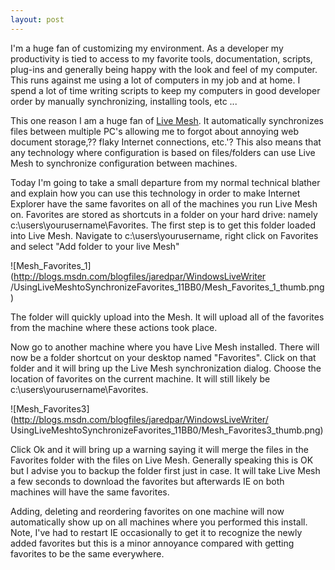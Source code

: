 ```yaml
---
layout: post
---
```

I'm a huge fan of customizing my environment. As a developer my productivity
is tied to access to my favorite tools, documentation, scripts, plug-ins and
generally being happy with the look and feel of my computer. This runs
against me using a lot of computers in my job and at home. I spend a lot of
time writing scripts to keep my computers in good developer order by manually
synchronizing, installing tools, etc ...

This one reason I am a huge fan of [Live Mesh](http://www.mesh.com/). It
automatically synchronizes files between multiple PC's allowing me to forgot
about annoying web document storage,?? flaky Internet connections, etc.'? This
also means that any technology where configuration is based on files/folders
can use Live Mesh to synchronize configuration between machines.

Today I'm going to take a small departure from my normal technical blather and
explain how you can use this technology in order to make Internet Explorer
have the same favorites on all of the machines you run Live Mesh on.
Favorites are stored as shortcuts in a folder on your hard drive: namely
c:\users\yourusername\Favorites. The first step is to get this folder loaded
into Live Mesh. Navigate to c:\users\yourusername, right click on Favorites
and select "Add folder to your live Mesh"

![Mesh_Favorites_1](http://blogs.msdn.com/blogfiles/jaredpar/WindowsLiveWriter
/UsingLiveMeshtoSynchronizeFavorites_11BB0/Mesh_Favorites_1_thumb.png)

The folder will quickly upload into the Mesh. It will upload all of the
favorites from the machine where these actions took place.

Now go to another machine where you have Live Mesh installed. There will now
be a folder shortcut on your desktop named "Favorites". Click on that folder
and it will bring up the Live Mesh synchronization dialog. Choose the
location of favorites on the current machine. It will still likely be
c:\users\yourusername\Favorites.

![Mesh_Favorites3](http://blogs.msdn.com/blogfiles/jaredpar/WindowsLiveWriter/
UsingLiveMeshtoSynchronizeFavorites_11BB0/Mesh_Favorites3_thumb.png)

Click Ok and it will bring up a warning saying it will merge the files in the
Favorites folder with the files on Live Mesh. Generally speaking this is OK
but I advise you to backup the folder first just in case. It will take Live
Mesh a few seconds to download the favorites but afterwards IE on both
machines will have the same favorites.

Adding, deleting and reordering favorites on one machine will now
automatically show up on all machines where you performed this install. Note,
I've had to restart IE occasionally to get it to recognize the newly added
favorites but this is a minor annoyance compared with getting favorites to be
the same everywhere.

